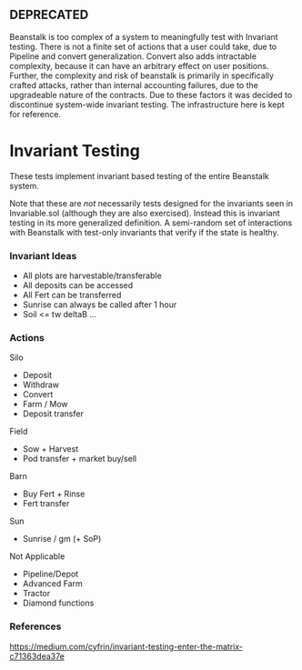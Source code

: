 ## DEPRECATED
Beanstalk is too complex of a system to meaningfully test with Invariant testing. There is not
a finite set of actions that a user could take, due to Pipeline and convert generalization. Convert
also adds intractable complexity, because it can have an arbitrary effect on user positions. Further,
the complexity and risk of beanstalk is primarily in specifically crafted attacks, rather than 
internal accounting failures, due to the upgradeable nature of the contracts. Due to these
factors it was decided to discontinue system-wide invariant testing. The infrastructure here
is kept for reference.

# Invariant Testing
These tests implement invariant based testing of the entire Beanstalk system.

Note that these are *not* necessarily tests designed for the invariants seen in 
Invariable.sol (although they are also exercised). Instead this is invariant
testing in its more generalized definition. A semi-random set of interactions 
with Beanstalk with test-only invariants that verify if the state is healthy.

### Invariant Ideas

- All plots are harvestable/transferable
- All deposits can be accessed
- All Fert can be transferred
- Sunrise can always be called after 1 hour
- Soil <= tw deltaB
...


### Actions

Silo
- Deposit
- Withdraw
- Convert
- Farm / Mow
- Deposit transfer

Field
- Sow + Harvest
- Pod transfer + market buy/sell

Barn
- Buy Fert + Rinse
- Fert transfer

Sun
- Sunrise / gm (+ SoP)

Not Applicable
- Pipeline/Depot
- Advanced Farm
- Tractor
- Diamond functions

### References
https://medium.com/cyfrin/invariant-testing-enter-the-matrix-c71363dea37e

